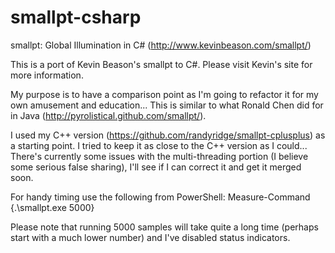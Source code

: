 smallpt-csharp
==============

smallpt: Global Illumination in C#
(http://www.kevinbeason.com/smallpt/)

This is a port of Kevin Beason's smallpt to C#. Please visit Kevin's site for more information.

My purpose is to have a comparison point as I'm going to refactor it for my own amusement and education...  This is similar to what Ronald Chen did for in Java (http://pyrolistical.github.com/smallpt/).

I used my C++ version (https://github.com/randyridge/smallpt-cplusplus) as a starting point.  I tried to keep it as close to the C++ version as I could...  There's currently some issues with the multi-threading portion (I believe some serious false sharing), I'll see if I can correct it and get it merged soon.

For handy timing use the following from PowerShell:
Measure-Command {.\smallpt.exe 5000}

Please note that running 5000 samples will take quite a long time (perhaps start with a much lower number) and I've disabled status indicators.
